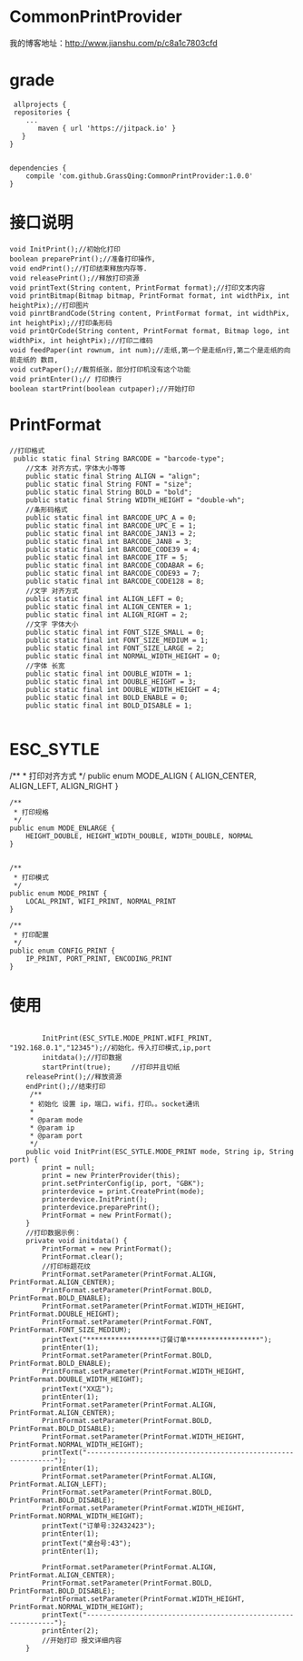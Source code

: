 # CommonPrintProvider
我的博客地址：http://www.jianshu.com/p/c8a1c7803cfd
# grade
~~~
 allprojects {
 repositories {
	...
       maven { url 'https://jitpack.io' }
   }
}
  

dependencies {
    compile 'com.github.GrassQing:CommonPrintProvider:1.0.0'
}
 ~~~ 
# 接口说明

    void InitPrint();//初始化打印    
    boolean preparePrint();//准备打印操作,
    void endPrint();//打印结束释放内存等.
    void releasePrint();//释放打印资源
    void printText(String content, PrintFormat format);//打印文本内容
    void printBitmap(Bitmap bitmap, PrintFormat format, int widthPix, int heightPix);//打印图片
    void pinrtBrandCode(String content, PrintFormat format, int widthPix, int heightPix);//打印条形码
    void printQrCode(String content, PrintFormat format, Bitmap logo, int widthPix, int heightPix);//打印二维码
    void feedPaper(int rownum, int num);//走纸,第一个是走纸n行,第二个是走纸的向前走纸的 数目,
    void cutPaper();//裁剪纸张，部分打印机没有这个功能
    void printEnter();// 打印换行
    boolean startPrint(boolean cutpaper);//开始打印

# PrintFormat
~~~
//打印格式
 public static final String BARCODE = "barcode-type";
    //文本 对齐方式，字体大小等等
    public static final String ALIGN = "align";
    public static final String FONT = "size";
    public static final String BOLD = "bold";
    public static final String WIDTH_HEIGHT = "double-wh";
    //条形码格式
    public static final int BARCODE_UPC_A = 0;
    public static final int BARCODE_UPC_E = 1;
    public static final int BARCODE_JAN13 = 2;
    public static final int BARCODE_JAN8 = 3;
    public static final int BARCODE_CODE39 = 4;
    public static final int BARCODE_ITF = 5;
    public static final int BARCODE_CODABAR = 6;
    public static final int BARCODE_CODE93 = 7;
    public static final int BARCODE_CODE128 = 8;
    //文字 对齐方式
    public static final int ALIGN_LEFT = 0;
    public static final int ALIGN_CENTER = 1;
    public static final int ALIGN_RIGHT = 2;
    //文字 字体大小
    public static final int FONT_SIZE_SMALL = 0;
    public static final int FONT_SIZE_MEDIUM = 1;
    public static final int FONT_SIZE_LARGE = 2;
    public static final int NORMAL_WIDTH_HEIGHT = 0;
    //字体 长宽
    public static final int DOUBLE_WIDTH = 1;
    public static final int DOUBLE_HEIGHT = 3;
    public static final int DOUBLE_WIDTH_HEIGHT = 4;
    public static final int BOLD_ENABLE = 0;
    public static final int BOLD_DISABLE = 1;
    
~~~    
# ESC_SYTLE
   /**
     * 打印对齐方式
     */
    public enum MODE_ALIGN {
        ALIGN_CENTER, ALIGN_LEFT, ALIGN_RIGHT
    }

    /**
     * 打印规格
     */
    public enum MODE_ENLARGE {
        HEIGHT_DOUBLE, HEIGHT_WIDTH_DOUBLE, WIDTH_DOUBLE, NORMAL
    }


    /**
     * 打印模式
     */
    public enum MODE_PRINT {
        LOCAL_PRINT, WIFI_PRINT, NORMAL_PRINT
    }

    /**
     * 打印配置
     */
    public enum CONFIG_PRINT {
        IP_PRINT, PORT_PRINT, ENCODING_PRINT
    }


# 使用
~~~
        
        InitPrint(ESC_SYTLE.MODE_PRINT.WIFI_PRINT, "192.168.0.1","12345");//初始化，传入打印模式,ip,port
        initdata();//打印数据  
        startPrint(true);     //打印并且切纸
	releasePrint();//释放资源
	endPrint();//结束打印
     /**
     * 初始化 设置 ip，端口，wifi，打印。。socket通讯
     *
     * @param mode
     * @param ip
     * @param port
     */
    public void InitPrint(ESC_SYTLE.MODE_PRINT mode, String ip, String port) {
        print = null;
        print = new PrinterProvider(this);
        print.setPrinterConfig(ip, port, "GBK");
        printerdevice = print.CreatePrint(mode);
        printerdevice.InitPrint();
        printerdevice.preparePrint();
        PrintFormat = new PrintFormat();
    }
    //打印数据示例：
    private void initdata() {
        PrintFormat = new PrintFormat();
        PrintFormat.clear();
        //打印标题花纹
        PrintFormat.setParameter(PrintFormat.ALIGN, PrintFormat.ALIGN_CENTER);
        PrintFormat.setParameter(PrintFormat.BOLD, PrintFormat.BOLD_ENABLE);
        PrintFormat.setParameter(PrintFormat.WIDTH_HEIGHT, PrintFormat.DOUBLE_HEIGHT);
        PrintFormat.setParameter(PrintFormat.FONT, PrintFormat.FONT_SIZE_MEDIUM);
        printText("******************订餐订单******************");
        printEnter(1);
        PrintFormat.setParameter(PrintFormat.BOLD, PrintFormat.BOLD_ENABLE);
        PrintFormat.setParameter(PrintFormat.WIDTH_HEIGHT, PrintFormat.DOUBLE_WIDTH_HEIGHT);
        printText("XX店");
        printEnter(1);
        PrintFormat.setParameter(PrintFormat.ALIGN, PrintFormat.ALIGN_CENTER);
        PrintFormat.setParameter(PrintFormat.BOLD, PrintFormat.BOLD_DISABLE);
        PrintFormat.setParameter(PrintFormat.WIDTH_HEIGHT, PrintFormat.NORMAL_WIDTH_HEIGHT);
        printText("--------------------------------------------------------------");
        printEnter(1);
        PrintFormat.setParameter(PrintFormat.ALIGN, PrintFormat.ALIGN_LEFT);
        PrintFormat.setParameter(PrintFormat.BOLD, PrintFormat.BOLD_DISABLE);
        PrintFormat.setParameter(PrintFormat.WIDTH_HEIGHT, PrintFormat.NORMAL_WIDTH_HEIGHT);
        printText("订单号:32432423");
        printEnter(1);
        printText("桌台号:43");
        printEnter(1);

        PrintFormat.setParameter(PrintFormat.ALIGN, PrintFormat.ALIGN_CENTER);
        PrintFormat.setParameter(PrintFormat.BOLD, PrintFormat.BOLD_DISABLE);
        PrintFormat.setParameter(PrintFormat.WIDTH_HEIGHT, PrintFormat.NORMAL_WIDTH_HEIGHT);
        printText("--------------------------------------------------------------");
        printEnter(2);
        //开始打印 报文详细内容
    }
~~~
    

